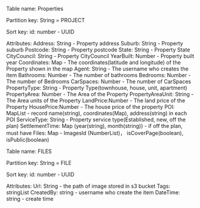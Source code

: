Table name: Properties

Partition key: String = PROJECT

Sort key: id: number - UUID

Attributes:
Address: String - Property address
Suburb: String - Property suburb
Postcode: String - Property postcode
State: String - Property State
CityCouncil: String - Property CityCouncil
YearBuilt: Number - Property built year
Coordinates: Map - The coordinates(latitude and longitude) of the Property shown in the map
Agent: String - The username who creates the item
Bathrooms: Number - The number of bathrooms
Bedrooms: Number - The number of Bedrooms
CarSpaces: Number - The number of CarSpaces
PropertyType: String - Property Type(townhouse, house, unit, apartment)
PropertyArea: Number - The Area of the Property
PropertyAreaUnit: String - The Area units of the Property
LandPrice:Number - The land price of the Property
HousePrice:Number - The house price of the property
POI: MapList - record name(string), coordinates(Map), address(string) in each POI
ServiceType: String - Property service type(Established, new, off the plan)
SettlementTime: Map (year(string), month(string)) - if off the plan, must have
Files: Map  - ImagesId (NumberList)， isCoverPage(boolean), isPublic(boolean)

Table name: FILES

Partition key: String = FILE

Sort key: id: number - UUID

Attributes:
Url: String - the path of image stored in s3 bucket
Tags: stringList
CreatedBy: string - username who create the item
DateTime: string - create time

